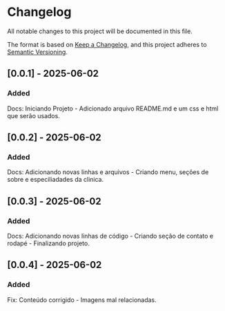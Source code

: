 # Changelog

All notable changes to this project will be documented in this file.

The format is based on [Keep a Changelog](https://keepachangelog.com/en/1.1.0/),
and this project adheres to [Semantic Versioning](https://semver.org/spec/v2.0.0.html).

## [0.0.1] - 2025-06-02

### Added

Docs: Iniciando Projeto - Adicionado arquivo README.md e um css e html que serão usados.

## [0.0.2] - 2025-06-02

### Added

Docs: Adicionando novas linhas e arquivos - Criando menu, seções de sobre e especiliadades da clinica.

## [0.0.3] - 2025-06-02

### Added

Docs: Adicionando novas linhas de código - Criando seção de contato e rodapé - Finalizando projeto.

## [0.0.4] - 2025-06-02

### Added

Fix: Conteúdo corrigido - Imagens mal relacionadas.